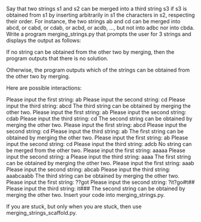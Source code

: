 Say that two strings s1 and s2 can be merged into a third string s3 if s3 is obtained from s1 by inserting arbitrarily in s1 the characters in s2, respecting their order. For instance, the two strings ab and cd can be merged into abcd, or cabd, or cdab, or acbd, or acdb, ..., but not into adbc nor into cbda. Write a program merging_strings.py that prompts the user for 3 strings and displays the output as follows:

If no string can be obtained from the other two by merging, then the program outputs that there is no solution.

Otherwise, the program outputs which of the strings can be obtained from the other two by merging.

Here are possible interactions:

Please input the first string: ab
Please input the second string: cd
Please input the third string: abcd
The third string can be obtained by merging the other two.
Please input the first string: ab
Please input the second string: cdab
Please input the third string: cd
The second string can be obtained by merging the other two.
Please input the first string: abcd
Please input the second string: cd
Please input the third string: ab
The first string can be obtained by merging the other two.
Please input the first string: ab
Please input the second string: cd
Please input the third string: adcb
No string can be merged from the other two.
Please input the first string: aaaaa
Please input the second string: a
Please input the third string: aaaa
The first string can be obtained by merging the other two.
Please input the first string: aaab
Please input the second string: abcab
Please input the third string: aaabcaabb
The third string can be obtained by merging the other two.
Please input the first string: ??got
Please input the second string: ?it?go#t##
Please input the third string: it###
The second string can be obtained by merging the other two.
Insert your code into merging_strings.py.

If you are stuck, but only when you are stuck, then use merging_strings_scaffold.py.